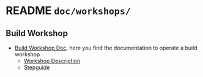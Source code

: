 <!--
SPDX-FileCopyrightText: Martin Jäger <martin@libre.solar>
SPDX-FileCopyrightText: Michel Langhammer <michel@libre.solar>

SPDX-License-Identifier: CC-BY-SA-4.0
-->

# README `doc/workshops/`

## Build Workshop

- [Build Workshop Doc](/doc/workshops/build/), here you find the documentation to operate a build workshop
   - [Workshop Description](/doc/workshops/build/workshop-description%2Bagenda_de.md)
   - [Stepguide](/doc/workshops/build/step-by-step_build-guideline.md)
